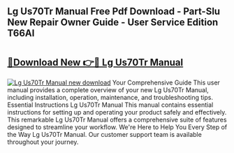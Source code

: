 ## Lg Us70Tr Manual Free Pdf Download - Part-Slu New Repair Owner Guide - User Service Edition T66AI

# <h2><a href="http://cf2159.oget.top/?id=Lg+Us70Tr+Manual">🔗Download New 👉🔴 Lg Us70Tr Manual</a></h2>

[![Lg Us70Tr Manual new download](https://i.imgur.com/5g1atiW.png)](http://cf2159.oget.top/?id=Lg+Us70Tr+Manual)
Your Comprehensive Guide This user manual provides a complete overview of your new Lg Us70Tr Manual, including installation, operation, maintenance, and troubleshooting tips. Essential Instructions Lg Us70Tr Manual This manual contains essential instructions for setting up and operating your product safely and effectively. This remarkable Lg Us70Tr Manual offers a comprehensive suite of features designed to streamline your workflow. We're Here to Help You Every Step of the Way Lg Us70Tr Manual. Our customer support team is available throughout your journey.
